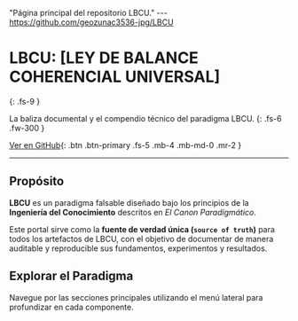 "Página principal del repositorio LBCU."
---https://github.com/geozunac3536-jpg/LBCU

# LBCU: [LEY DE BALANCE COHERENCIAL UNIVERSAL]
{: .fs-9 }

La baliza documental y el compendio técnico del paradigma LBCU.
{: .fs-6 .fw-300 }

[Ver en GitHub](https://github.com/geozunac3536-jpg/LBCU){: .btn .btn-primary .fs-5 .mb-4 .mb-md-0 .mr-2 }

---

## Propósito

**LBCU** es un paradigma falsable diseñado bajo los principios de la **Ingeniería del Conocimiento** descritos en *El Canon Paradigmático*.

Este portal sirve como la **fuente de verdad única (`source of truth`)** para todos los artefactos de LBCU, con el objetivo de documentar de manera auditable y reproducible sus fundamentos, experimentos y resultados.

## Explorar el Paradigma

Navegue por las secciones principales utilizando el menú lateral para profundizar en cada componente.
